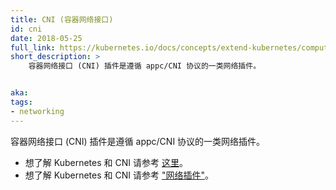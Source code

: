 ```yaml
---
title: CNI (容器网络接口)
id: cni
date: 2018-05-25
full_link: https://kubernetes.io/docs/concepts/extend-kubernetes/compute-storage-net/network-plugins/#cni
short_description: >
    容器网络接口 (CNI) 插件是遵循 appc/CNI 协议的一类网络插件。


aka: 
tags:
- networking 
---
```


<!--
---
title: CNI (Container network interface)
id: cni
date: 2018-05-25
full_link: https://kubernetes.io/docs/concepts/extend-kubernetes/compute-storage-net/network-plugins/#cni
short_description: >
    Container network interface (CNI) plugins are a type of Network plugin that adheres to the appc/CNI specification.


aka: 
tags:
- networking 
---
-->

<!--
 Container network interface (CNI) plugins are a type of Network plugin that adheres to the appc/CNI specification.
-->

 容器网络接口 (CNI) 插件是遵循 appc/CNI 协议的一类网络插件。

<!--more--> 

<!--
* For information on Kubernetes and CNI refer to [this](https://kubernetes.io/docs/concepts/extend-kubernetes/compute-storage-net/network-plugins/#cni).
* For information on Kubernetes and CNI, see ["Network plugins"](https://kubernetes.io/docs/concepts/extend-kubernetes/compute-storage-net/network-plugins/#cni).
-->

* 想了解 Kubernetes 和 CNI 请参考 [这里](https://kubernetes.io/docs/concepts/extend-kubernetes/compute-storage-net/network-plugins/#cni)。
* 想了解 Kubernetes 和 CNI 请参考 ["网络插件"](https://kubernetes.io/docs/concepts/extend-kubernetes/compute-storage-net/network-plugins/#cni)。

